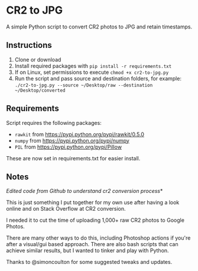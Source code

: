 # CR2 to JPG
A simple Python script to convert CR2 photos to JPG and retain timestamps.

## Instructions

1. Clone or download
2. Install required packages with `pip install -r requirements.txt`
2. If on Linux, set permissions to execute `chmod +x cr2-to-jpg.py`
3. Run the script and pass source and destination folders, for example: `./cr2-to-jpg.py --source ~/Desktop/raw --destination ~/Desktop/converted`

## Requirements

Script requires the following packages:

- `rawkit` from https://pypi.python.org/pypi/rawkit/0.5.0
- `numpy` from https://pypi.python.org/pypi/numpy
- `PIL` from https://pypi.python.org/pypi/Pillow

These are now set in requirements.txt for easier install.

## Notes

*Edited code from Github to understand cr2 conversion process**

This is just something I put together for my own use after having a look online and on Stack Overflow at CR2 conversion.

I needed it to cut the time of uploading 1,000+ raw CR2 photos to Google Photos.

There are many other ways to do this, including Photoshop actions if you're after a visual/gui based approach. There are also bash scripts that can achieve similar results, but I wanted to tinker and play with Python.

Thanks to @simoncoulton for some suggested tweaks and updates.
